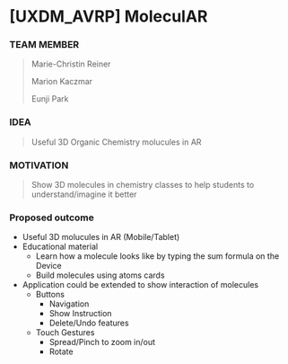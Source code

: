 # [UXDM_AVRP] MoleculAR 

### TEAM MEMBER
> Marie-Christin Reiner
>
> Marion Kaczmar
>
> Eunji Park  

### IDEA
> Useful 3D Organic Chemistry molucules in AR

### MOTIVATION
> Show 3D molecules in chemistry classes to help students to understand/imagine it better

### Proposed outcome
+ Useful 3D molucules in AR (Mobile/Tablet)
+ Educational material
  - Learn how a molecule looks like by typing the sum formula on the Device 
  - Build molecules using atoms cards
+ Application could be extended to show interaction of molecules
  - Buttons
    * Navigation
    * Show Instruction
    * Delete/Undo features
  - Touch Gestures
    * Spread/Pinch to zoom in/out
    * Rotate 
